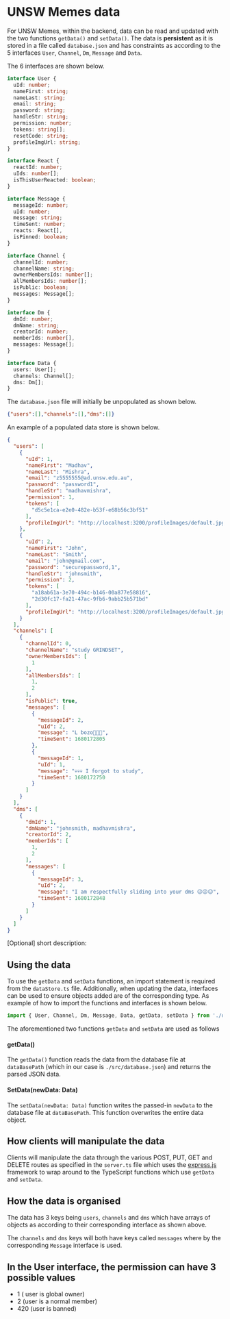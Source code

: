 
# UNSW Memes data
For UNSW Memes, within the backend, data can be read and updated with the two functions `getData()` and `setData()`. The data is **persistent** as it is stored in a file called `database.json` and has constraints as according to the 5 interfaces  `User`, `Channel`, `Dm`, `Message` and `Data`.

The 6 interfaces are shown below.

```typescript
interface User {
  uId: number;
  nameFirst: string;
  nameLast: string;
  email: string;
  password: string;
  handleStr: string;
  permission: number;
  tokens: string[];
  resetCode: string;
  profileImgUrl: string;
}

interface React {
  reactId: number;
  uIds: number[];
  isThisUserReacted: boolean;
}

interface Message {
  messageId: number;
  uId: number;
  message: string;
  timeSent: number;
  reacts: React[],
  isPinned: boolean;
}

interface Channel {
  channelId: number;
  channelName: string;
  ownerMembersIds: number[];
  allMembersIds: number[];
  isPublic: boolean;
  messages: Message[];
}

interface Dm {
  dmId: number;
  dmName: string;
  creatorId: number;
  memberIds: number[],
  messages: Message[];
}

interface Data {
  users: User[];
  channels: Channel[];
  dms: Dm[];
}
```

The `database.json` file will initially be unpopulated as shown below.
```json
{"users":[],"channels":[],"dms":[]}
```

An example of a populated data store is shown below.

```JSON
{
  "users": [
    {
      "uId": 1,
      "nameFirst": "Madhav",
      "nameLast": "Mishra",
      "email": "z5555555@ad.unsw.edu.au",
      "password": "password1",
      "handleStr": "madhavmishra",
      "permission": 1,
      "tokens": [ 
        "d5c5e1ca-e2e0-482e-b53f-e68b56c3bf51"
      ],
      "profileImgUrl": "http://localhost:3200/profileImages/default.jpg",
    },
    {
      "uId": 2,
      "nameFirst": "John",
      "nameLast": "Smith",
      "email": "john@gmail.com",
      "password": "securepassword,1",
      "handleStr": "johnsmith",
      "permission": 2,
      "tokens": [
        "a18ab61a-3e70-494c-b146-00a877e58816",
        "2d30fc17-fa21-47ac-9fb6-9abb25b571bd"
      ],
      "profileImgUrl": "http://localhost:3200/profileImages/default.jpg",
    }
  ],
  "channels": [
    {
      "channelId": 0,
      "channelName": "study GRINDSET",
      "ownerMembersIds": [
        1
      ],
      "allMembersIds": [
        1,
        2
      ],
      "isPublic": true,
      "messages": [
        {
          "messageId": 2,
          "uId": 2,
          "message": "L bozo🤣🤣🤣",
          "timeSent": 1680172805
        },
        {
          "messageId": 1,
          "uId": 1,
          "message": "💀💀💀 I forgot to study",
          "timeSent": 1680172750
        }
      ]
    }
  ],
  "dms": [
    {
      "dmId": 1,
      "dmName": "johnsmith, madhavmishra",
      "creatorId": 2,
      "memberIds": [
        1,
        2
      ],
      "messages": [
        {
          "messageId": 3,
          "uId": 2,
          "message": "I am respectfully sliding into your dms 😉😉😉",
          "timeSent": 1680172848
        }
      ]
    }
  ]
}
```

[Optional] short description: 

## Using the data
To use the `getData` and `setData` functions, an import statement is required from the `dataStore.ts` file. Additionally, when updating the data, interfaces can be used to ensure objects added are of the corresponding type. As example of how to import the functions and interfaces is shown below.
```typescript
import { User, Channel, Dm, Message, Data, getData, setData } from './dataStore';
```

The aforementioned two functions `getData` and `setData` are used as follows

#### getData()
The `getData()` function reads the data from the database file at `dataBasePath` (which in our case is `./src/database.json`) and returns the parsed JSON data.

#### SetData(newData: Data)

The `setData(newData: Data)` function writes the passed-in `newData` to the database file at `dataBasePath`. This function overwrites the entire data object.

## How clients will manipulate the data
Clients will manipulate the data through the various POST, PUT, GET and DELETE routes as specified in the `server.ts` file which uses the [express.js](https://expressjs.com/) framework to wrap around to the TypeScript functions which use `getData` and `setData`.

## How the data is organised
The data has 3 keys being `users`, `channels` and `dms` which have arrays of objects as according to their corresponding interface as shown above.

The `channels` and `dms` keys will both have keys called `messages` where by the corresponding `Message` interface is used.

## In the User interface, the permission can have 3 possible values
- 1 ( user is global owner)
- 2 (user is a normal member)
- 420 (user is banned)